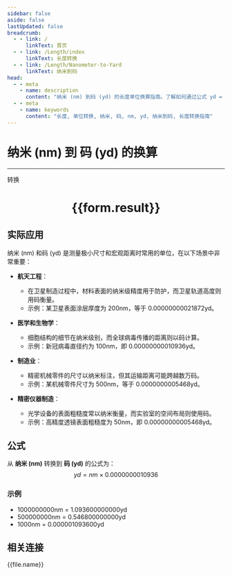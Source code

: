 ```yaml
---
sidebar: false
aside: false
lastUpdated: false
breadcrumb:
  - - link: /
      linkText: 首页
  - - link: /Length/index
      linkText: 长度转换
  - - link: /Length/Nanometer-to-Yard
      linkText: 纳米到码
head:
  - - meta
    - name: description
      content: "纳米 (nm) 到码 (yd) 的长度单位换算指南。了解如何通过公式 yd = nm × 0.0000000010936 转换为码。"
  - - meta
    - name: keywords
      content: "长度, 单位转换, 纳米, 码, nm, yd, 纳米到码, 长度转换指南"
---
```

# 纳米 (nm) 到 码 (yd) 的换算
---
<script setup>
import { onMounted, reactive, inject, ref } from 'vue'
import { NButton, NForm, NFormItem, NInput, NInputNumber, NSelect, NCard, useMessage,NGrid ,NGi } from 'naive-ui'
import { defineClientComponent } from 'vitepress'
import { Length } from '../../files';

const convert = inject('convert')

const form = reactive({
  number: null,
  result: '',
})

const convertHandler = () => {
  if (form.number !== null && !isNaN(form.number)) {
    const convertedValue = parseFloat(form.number) * 0.0000000010936
    form.result = `${form.number}nm = ${convertedValue.toFixed(12)}yd`
  } else {
    form.result = '请输入有效的数值。'
  }
}
</script>

<n-form size="large" :model="form">
  <n-form-item label="纳米 (nm)">
    <n-input-number v-model:value="form.number" placeholder="输入纳米" style="width: 100%" />
  </n-form-item>
  <n-form-item>
    <n-button type="primary" @click="convertHandler" block>转换</n-button>
  </n-form-item>
</n-form>

<n-card  embedded :bordered="false" hoverable>
  <div  style="text-align:center">
    <h1>{{form.result}}</h1>
  </div>
</n-card>

## 实际应用

纳米 (nm) 和码 (yd) 是测量极小尺寸和宏观距离时常用的单位，在以下场景中非常重要：

- **航天工程**：
  - 在卫星制造过程中，材料表面的纳米级精度用于防护，而卫星轨道高度则用码衡量。
  - 示例：某卫星表面涂层厚度为 200nm，等于 0.00000000021872yd。

- **医学和生物学**：
  - 细胞结构的细节在纳米级别，而全球病毒传播的距离则以码计算。
  - 示例：新冠病毒直径约为 100nm，即 0.00000000010936yd。

- **制造业**：
  - 精密机械零件的尺寸以纳米标注，但其运输距离可能跨越数万码。
  - 示例：某机械零件尺寸为 500nm，等于 0.0000000005468yd。

- **精密仪器制造**：
  - 光学设备的表面粗糙度常以纳米衡量，而实验室的空间布局则使用码。
  - 示例：高精度透镜表面粗糙度为 50nm，即 0.00000000005468yd。

## 公式

从 **纳米 (nm)** 转换到 **码 (yd)** 的公式为：
$$ yd = nm \times 0.0000000010936 $$

### 示例
- 1000000000nm = 1.093600000000yd
- 500000000nm = 0.546800000000yd
- 1000nm = 0.000001093600yd

## 相关连接
<n-grid x-gap="12" :cols="4">
  <n-gi v-for="(file, index) in Length" :key="index">
    <n-button
      text
      tag="a"
      :href="file.path"
      type="primary"
    >
      {{file.name}}
    </n-button>
  </n-gi>
</n-grid>